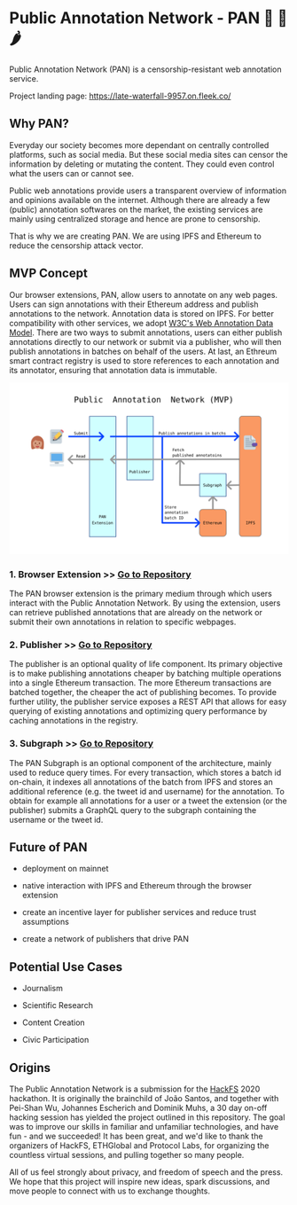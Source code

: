 # Public Annotation Network - PAN 🥘 🍕 🌶

Public Annotation Network (PAN) is a censorship-resistant web annotation service.

Project landing page: https://late-waterfall-9957.on.fleek.co/

## Why PAN?

Everyday our society becomes more dependant on centrally controlled platforms, such as social media.
But these social media sites can censor the information by deleting or mutating the content. They could even control what the users can or cannot see. 

Public web annotations provide users a transparent overview of information and opinions available on the internet. Although there are already a few (public) annotation softwares on the market, the existing services are mainly using centralized storage and hence are prone to censorship. 

That is why we are creating PAN. We are using IPFS and Ethereum to reduce the censorship attack vector.


## MVP Concept

Our browser extensions, PAN, allow users to annotate on any web pages. Users can sign annotations with their Ethereum address and publish annotations to the network. Annotation data is stored on IPFS. For better compatibility with other services, we adopt [W3C's Web Annotation Data Model](https://www.w3.org/TR/annotation-model/). There are two ways to submit annotations, users can either publish annotations directly to our network or submit via a publisher, who will then publish annotations in batches on behalf of the users. At last, an Ethreum smart contract registry is used to store references to each annotation and its annotator, ensuring that annotation data is immutable.

![PAN](https://github.com/Public-Annotation-Network/management/blob/master/product/2020-08-06%20PAN-diagram-revision1.png)

### 1. Browser Extension >> [Go to Repository](https://github.com/Public-Annotation-Network/extension)

The PAN browser extension is the primary medium through which users interact with the Public Annotation Network. By using the extension, users can retrieve published annotations that are already on the network or submit their own annotations in relation to specific webpages. 

### 2. Publisher >> [Go to Repository](https://github.com/Public-Annotation-Network/publisher)

The publisher is an optional quality of life component. Its primary objective is to make publishing annotations cheaper by batching multiple operations into a single Ethereum transaction. The more Ethereum transactions are batched together, the cheaper the act of publishing becomes. To provide further utility, the publisher service exposes a REST API that allows for easy querying of existing annotations and optimizing query performance by caching annotations in the registry.

### 3. Subgraph >> [Go to Repository](https://github.com/Public-Annotation-Network/subgraph)

The PAN Subgraph is an optional component of the architecture, mainly used to reduce query times. For every transaction, which stores a batch id on-chain, it indexes all annotations of the batch from IPFS and stores an additional reference (e.g. the tweet id and username) for the annotation. To obtain for example all annotations for a user or a tweet the extension (or the publisher) submits a GraphQL query to the subgraph containing the username or the tweet id.


## Future of PAN

- deployment on mainnet

- native interaction with IPFS and Ethereum through the browser extension

- create an incentive layer for publisher services and reduce trust assumptions

- create a network of publishers that drive PAN


## Potential Use Cases

- Journalism

- Scientific Research

- Content Creation

- Civic Participation


## Origins

The Public Annotation Network is a submission for the [HackFS](https://hackfs.com/) 2020 hackathon. It is originally the brainchild of João Santos, and together with Pei-Shan Wu, Johannes Escherich and Dominik Muhs, a 30 day on-off hacking session has yielded the project outlined in this repository. The goal was to improve our skills in familiar and unfamiliar technologies, and have fun - and we succeeded! It has been great, and we'd like to thank the organizers of HackFS, ETHGlobal and Protocol Labs, for organizing the countless virtual sessions, and pulling together so many people.

All of us feel strongly about privacy, and freedom of speech and the press. We hope that this project will inspire new ideas, spark discussions, and move people to connect with us to exchange thoughts.
